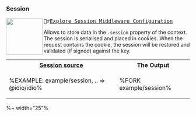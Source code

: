 ### Session

<img src="https://raw.github.com/idiocc/core/master/images/session.svg?sanitize=true" align="left" height="100"><kbd>👳‍♂️[Explore Session Middleware Configuration](../../wiki/Session)</kbd>

Allows to store data in the `.session` property of the context. The session is serialised and placed in cookies. When the request contains the cookie, the session will be restored and validated (if signed) against the key.

<table>
<!-- block-start -->
<tr><th><a href="example/session.js">Session source</a></th><th>The Output</th></tr>
<tr><td>

%EXAMPLE: example/session, .. => @idio/idio%
</td>
<td>

%FORK example/session%
</td>
<!-- <td>%FORKERR-fs example/session%</td> -->
</tr>
</table>

%~ width="25"%